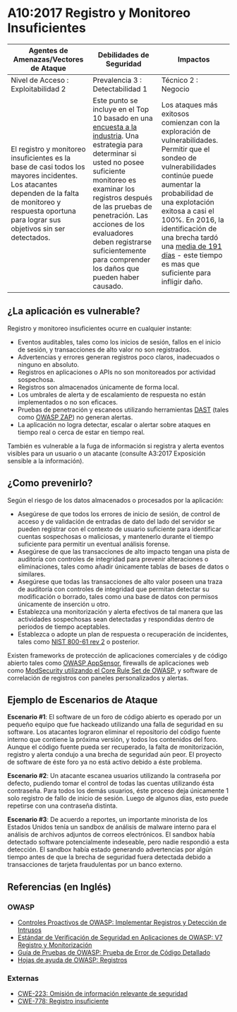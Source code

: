 # A10:2017 Registro y Monitoreo Insuficientes

| Agentes de Amenazas/Vectores de Ataque | Debilidades de Seguridad           | Impactos               |
| -- | -- | -- |
| Nivel de Acceso : Exploitabilidad 2 | Prevalencia 3 : Detectabilidad 1 | Técnico 2 : Negocio |
| El registro y monitoreo insuficientes es la base de casi todos los mayores incidentes. Los atacantes dependen de la falta de monitoreo y respuesta oportuna para lograr sus objetivos sin ser detectados. |  Este punto se incluye en el Top 10 basado en una [encuesta a la industria](https://owasp.blogspot.com/2017/08/owasp-top-10-2017-project-update.html). Una estrategia para determinar si usted no posee suficiente monitoreo es examinar los registros después de las pruebas de penetración. Las acciones de los evaluadores deben registrarse suficientemente para comprender los daños que pueden haber causado. | Los ataques más exitosos comienzan con la exploración de vulnerabilidades. Permitir que el sondeo de vulnerabilidades continúe puede aumentar la probabilidad de una explotación exitosa a casi el 100%. En 2016, la identificación de una brecha tardó una [media de 191 días](https://www-01.ibm.com/common/ssi/cgi-bin/ssialias?htmlfid=SEL03130WWEN&) - este tiempo es mas que suficiente para infligir daño. |

## ¿La aplicación es vulnerable?

Registro y monitoreo insuficientes ocurre en cualquier instante:

* Eventos auditables, tales como los inicios de sesión, fallos en el inicio de sesión, y transacciones de alto valor no son registrados.
* Advertencias y errores generan registros poco claros, inadecuados o ninguno en absoluto.
* Registros en aplicaciones o APIs no son monitoreados por actividad sospechosa.
* Registros son almacenados únicamente de forma local.
* Los umbrales de alerta y de escalamiento de respuesta no están implementados o no son eficaces.
* Pruebas de penetración y escaneos utilizando herramientas [DAST](https://owasp.org/www-community/Vulnerability_Scanning_Tools) (tales como [OWASP ZAP](https://owasp.org/www-project-zap/)) no generan alertas.
* La aplicación no logra detectar, escalar o alertar sobre ataques en tiempo real o cerca de estar en tiempo real.

También es vulnerable a la fuga de información si registra y alerta eventos visibles para un usuario o un atacante (consulte A3:2017 Exposición sensible a la información).

## ¿Como prevenirlo?

Según el riesgo de los datos almacenados o procesados por la aplicación:

* Asegúrese de que todos los errores de inicio de sesión, de control de acceso y de validación de entradas de dato del lado del servidor se pueden registrar con el contexto de usuario suficiente para identificar cuentas sospechosas o maliciosas, y mantenerlo durante el tiempo suficiente para permitir un eventual análisis forense.
* Asegúrese de que las transacciones de alto impacto tengan una pista de auditoría con controles de integridad para prevenir alteraciones o eliminaciones, tales como añadir únicamente tablas de bases de datos o similares.
* Asegúrese que todas las transacciones de alto valor poseen una traza de auditoría con controles de integridad que permitan detectar su modificación o borrado, tales como una base de datos con permisos únicamente de inserción u otro.
* Establezca una monitorización y alerta efectivos de tal manera que las actividades sospechosas sean detectadas y respondidas dentro de periodos de tiempo aceptables.
* Establezca o adopte un plan de respuesta o recuperación de incidentes, tales como [NIST 800-61 rev 2](https://csrc.nist.gov/publications/detail/sp/800-61/rev-2/final) o posterior.

Existen frameworks de protección de aplicaciones comerciales y de código abierto tales como [OWASP AppSensor](https://owasp.org/www-project-appsensor/), firewalls de aplicaciones web como [ModSecurity utilizando el Core Rule Set de OWASP](https://owasp.org/www-project-modsecurity-core-rule-set/), y software de correlación de registros con paneles personalizados y alertas.

## Ejemplo de Escenarios de Ataque

**Escenario #1**: El software de un foro de código abierto es operado por un pequeño equipo que fue hackeado utilizando una falla de seguridad en su software. Los atacantes lograron eliminar el repositorio del código fuente interno que contiene la próxima versión, y todos los contenidos del foro. Aunque el código fuente pueda ser recuperado, la falta de monitorización, registro y alerta condujo a una brecha de seguridad aún peor. El proyecto de software de éste foro ya no está activo debido a éste problema.

**Escenario #2**: Un atacante escanea usuarios utilizando la contraseña por defecto, pudiendo tomar el control de todas las cuentas utilizando ésta contraseña. Para todos los demás usuarios, éste proceso deja únicamente 1 solo registro de fallo de inicio de sesión. Luego de algunos días, esto puede repetirse con una contraseña distinta.

**Escenario #3**: De acuerdo a reportes, un importante minorista de los Estados Unidos tenía un sandbox de análisis de malware interno para el análisis de archivos adjuntos de correos electrónicos. El sandbox había detectado software potencialmente indeseable, pero nadie respondió a esta detección. El sandbox había estado generando advertencias por algún tiempo antes de que la brecha de seguridad fuera detectada debido a transacciones de tarjeta fraudulentas por un banco externo.

## Referencias (en Inglés)

### OWASP

* [Controles Proactivos de OWASP: Implementar Registros y Detección de Intrusos](https://owasp.org/www-project-proactive-controls/v3/en/c9-security-logging)
* [Estándar de Verificación de Seguridad en Aplicaciones de OWASP: V7 Registro y Monitorización](https://github.com/OWASP/ASVS/blob/v4.0.2/4.0/en/0x11-V2-Authentication.md)
* [Guía de Pruebas de OWASP: Prueba de Error de Código Detallado](https://github.com/OWASP/ASVS/blob/v4.0.2/4.0/en/0x11-V2-Authentication.md)
* [Hojas de ayuda de OWASP: Registros](https://cheatsheetseries.owasp.org/cheatsheets/Logging_Cheat_Sheet.html)

### Externas

* [CWE-223: Omisión de información relevante de seguridad](https://cwe.mitre.org/data/definitions/223.html)
* [CWE-778: Registro insuficiente](https://cwe.mitre.org/data/definitions/778.html)
